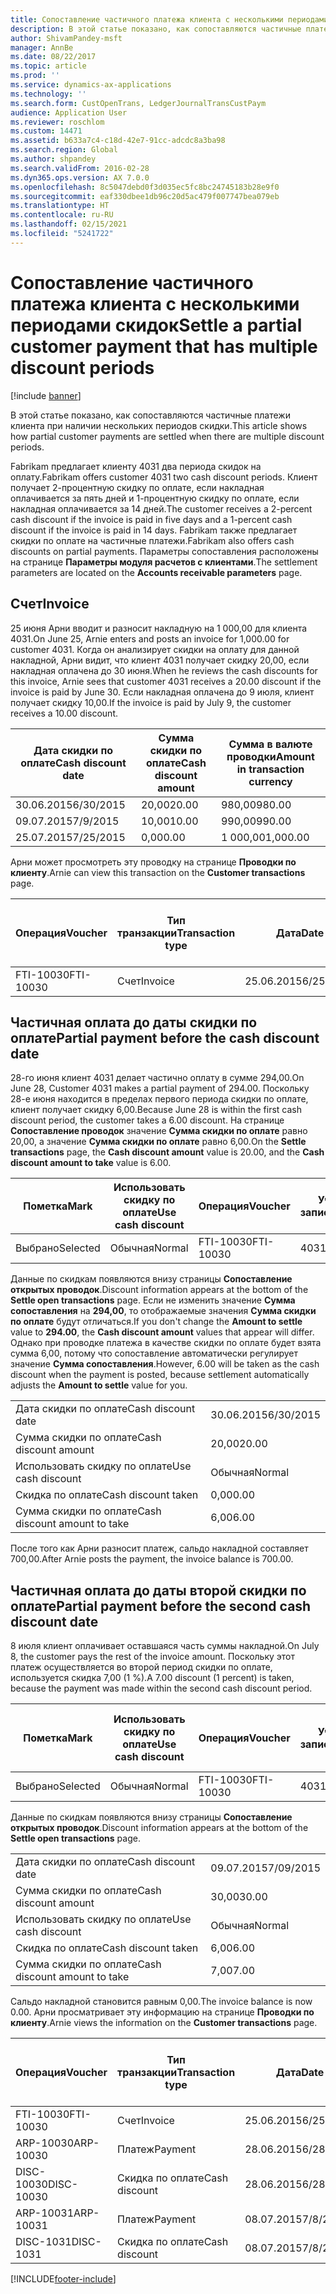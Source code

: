 ```yaml
---
title: Сопоставление частичного платежа клиента с несколькими периодами скидок
description: В этой статье показано, как сопоставляются частичные платежи клиента при наличии нескольких периодов скидки.
author: ShivamPandey-msft
manager: AnnBe
ms.date: 08/22/2017
ms.topic: article
ms.prod: ''
ms.service: dynamics-ax-applications
ms.technology: ''
ms.search.form: CustOpenTrans, LedgerJournalTransCustPaym
audience: Application User
ms.reviewer: roschlom
ms.custom: 14471
ms.assetid: b633a7c4-c18d-42e7-91cc-adcdc8a3ba98
ms.search.region: Global
ms.author: shpandey
ms.search.validFrom: 2016-02-28
ms.dyn365.ops.version: AX 7.0.0
ms.openlocfilehash: 8c5047debd0f3d035ec5fc8bc24745183b28e9f0
ms.sourcegitcommit: eaf330dbee1db96c20d5ac479f007747bea079eb
ms.translationtype: HT
ms.contentlocale: ru-RU
ms.lasthandoff: 02/15/2021
ms.locfileid: "5241722"
---
```

# <a name="settle-a-partial-customer-payment-that-has-multiple-discount-periods"></a><span data-ttu-id="cd832-103">Сопоставление частичного платежа клиента с несколькими периодами скидок</span><span class="sxs-lookup"><span data-stu-id="cd832-103">Settle a partial customer payment that has multiple discount periods</span></span>

[!include [banner](../includes/banner.md)]

<span data-ttu-id="cd832-104">В этой статье показано, как сопоставляются частичные платежи клиента при наличии нескольких периодов скидки.</span><span class="sxs-lookup"><span data-stu-id="cd832-104">This article shows how partial customer payments are settled when there are multiple discount periods.</span></span>

<span data-ttu-id="cd832-105">Fabrikam предлагает клиенту 4031 два периода скидок на оплату.</span><span class="sxs-lookup"><span data-stu-id="cd832-105">Fabrikam offers customer 4031 two cash discount periods.</span></span> <span data-ttu-id="cd832-106">Клиент получает 2-процентную скидку по оплате, если накладная оплачивается за пять дней и 1-процентную скидку по оплате, если накладная оплачивается за 14 дней.</span><span class="sxs-lookup"><span data-stu-id="cd832-106">The customer receives a 2-percent cash discount if the invoice is paid in five days and a 1-percent cash discount if the invoice is paid in 14 days.</span></span> <span data-ttu-id="cd832-107">Fabrikam также предлагает скидки по оплате на частичные платежи.</span><span class="sxs-lookup"><span data-stu-id="cd832-107">Fabrikam also offers cash discounts on partial payments.</span></span> <span data-ttu-id="cd832-108">Параметры сопоставления расположены на странице **Параметры модуля расчетов с клиентами**.</span><span class="sxs-lookup"><span data-stu-id="cd832-108">The settlement parameters are located on the **Accounts receivable parameters** page.</span></span>

## <a name="invoice"></a><span data-ttu-id="cd832-109">Счет</span><span class="sxs-lookup"><span data-stu-id="cd832-109">Invoice</span></span>
<span data-ttu-id="cd832-110">25 июня Арни вводит и разносит накладную на 1 000,00 для клиента 4031.</span><span class="sxs-lookup"><span data-stu-id="cd832-110">On June 25, Arnie enters and posts an invoice for 1,000.00 for customer 4031.</span></span> <span data-ttu-id="cd832-111">Когда он анализирует скидки на оплату для данной накладной, Арни видит, что клиент 4031 получает скидку 20,00, если накладная оплачена до 30 июня.</span><span class="sxs-lookup"><span data-stu-id="cd832-111">When he reviews the cash discounts for this invoice, Arnie sees that customer 4031 receives a 20.00 discount if the invoice is paid by June 30.</span></span> <span data-ttu-id="cd832-112">Если накладная оплачена до 9 июля, клиент получает скидку 10,00.</span><span class="sxs-lookup"><span data-stu-id="cd832-112">If the invoice is paid by July 9, the customer receives a 10.00 discount.</span></span>

| <span data-ttu-id="cd832-113">Дата скидки по оплате</span><span class="sxs-lookup"><span data-stu-id="cd832-113">Cash discount date</span></span> | <span data-ttu-id="cd832-114">Сумма скидки по оплате</span><span class="sxs-lookup"><span data-stu-id="cd832-114">Cash discount amount</span></span> | <span data-ttu-id="cd832-115">Сумма в валюте проводки</span><span class="sxs-lookup"><span data-stu-id="cd832-115">Amount in transaction currency</span></span> |
|--------------------|----------------------|--------------------------------|
| <span data-ttu-id="cd832-116">30.06.2015</span><span class="sxs-lookup"><span data-stu-id="cd832-116">6/30/2015</span></span>          | <span data-ttu-id="cd832-117">20,00</span><span class="sxs-lookup"><span data-stu-id="cd832-117">20.00</span></span>                | <span data-ttu-id="cd832-118">980,00</span><span class="sxs-lookup"><span data-stu-id="cd832-118">980.00</span></span>                         |
| <span data-ttu-id="cd832-119">09.07.2015</span><span class="sxs-lookup"><span data-stu-id="cd832-119">7/9/2015</span></span>           | <span data-ttu-id="cd832-120">10,00</span><span class="sxs-lookup"><span data-stu-id="cd832-120">10.00</span></span>                | <span data-ttu-id="cd832-121">990,00</span><span class="sxs-lookup"><span data-stu-id="cd832-121">990.00</span></span>                         |
| <span data-ttu-id="cd832-122">25.07.2015</span><span class="sxs-lookup"><span data-stu-id="cd832-122">7/25/2015</span></span>          | <span data-ttu-id="cd832-123">0,00</span><span class="sxs-lookup"><span data-stu-id="cd832-123">0.00</span></span>                 | <span data-ttu-id="cd832-124">1 000,00</span><span class="sxs-lookup"><span data-stu-id="cd832-124">1,000.00</span></span>                       |

<span data-ttu-id="cd832-125">Арни может просмотреть эту проводку на странице **Проводки по клиенту**.</span><span class="sxs-lookup"><span data-stu-id="cd832-125">Arnie can view this transaction on the **Customer transactions** page.</span></span>

| <span data-ttu-id="cd832-126">Операция</span><span class="sxs-lookup"><span data-stu-id="cd832-126">Voucher</span></span>   | <span data-ttu-id="cd832-127">Тип транзакции</span><span class="sxs-lookup"><span data-stu-id="cd832-127">Transaction type</span></span> | <span data-ttu-id="cd832-128">Дата</span><span class="sxs-lookup"><span data-stu-id="cd832-128">Date</span></span>      | <span data-ttu-id="cd832-129">Счет</span><span class="sxs-lookup"><span data-stu-id="cd832-129">Invoice</span></span> | <span data-ttu-id="cd832-130">Дебетовая сумма в валюте проводки</span><span class="sxs-lookup"><span data-stu-id="cd832-130">Amount in transaction currency debit</span></span> | <span data-ttu-id="cd832-131">Сумма кредита в валюте проводки</span><span class="sxs-lookup"><span data-stu-id="cd832-131">Amount in transaction currency credit</span></span> | <span data-ttu-id="cd832-132">Сальдо</span><span class="sxs-lookup"><span data-stu-id="cd832-132">Balance</span></span>  | <span data-ttu-id="cd832-133">Валютное</span><span class="sxs-lookup"><span data-stu-id="cd832-133">Currency</span></span> |
|-----------|------------------|-----------|---------|--------------------------------------|---------------------------------------|----------|----------|
| <span data-ttu-id="cd832-134">FTI-10030</span><span class="sxs-lookup"><span data-stu-id="cd832-134">FTI-10030</span></span> | <span data-ttu-id="cd832-135">Счет</span><span class="sxs-lookup"><span data-stu-id="cd832-135">Invoice</span></span>          | <span data-ttu-id="cd832-136">25.06.2015</span><span class="sxs-lookup"><span data-stu-id="cd832-136">6/25/2015</span></span> | <span data-ttu-id="cd832-137">10030</span><span class="sxs-lookup"><span data-stu-id="cd832-137">10030</span></span>   | <span data-ttu-id="cd832-138">1 000,00</span><span class="sxs-lookup"><span data-stu-id="cd832-138">1,000.00</span></span>                             |                                       | <span data-ttu-id="cd832-139">1 000,00</span><span class="sxs-lookup"><span data-stu-id="cd832-139">1,000.00</span></span> | <span data-ttu-id="cd832-140">американский доллар</span><span class="sxs-lookup"><span data-stu-id="cd832-140">USD</span></span>      |

## <a name="partial-payment-before-the-cash-discount-date"></a><span data-ttu-id="cd832-141">Частичная оплата до даты скидки по оплате</span><span class="sxs-lookup"><span data-stu-id="cd832-141">Partial payment before the cash discount date</span></span>
<span data-ttu-id="cd832-142">28-го июня клиент 4031 делает частично оплату в сумме 294,00.</span><span class="sxs-lookup"><span data-stu-id="cd832-142">On June 28, Customer 4031 makes a partial payment of 294.00.</span></span> <span data-ttu-id="cd832-143">Поскольку 28-е июня находится в пределах первого периода скидки по оплате, клиент получает скидку 6,00.</span><span class="sxs-lookup"><span data-stu-id="cd832-143">Because June 28 is within the first cash discount period, the customer takes a 6.00 discount.</span></span> <span data-ttu-id="cd832-144">На странице **Сопоставление проводок** значение **Сумма скидки по оплате** равно 20,00, а значение **Сумма скидки по оплате** равно 6,00.</span><span class="sxs-lookup"><span data-stu-id="cd832-144">On the **Settle transactions** page, the **Cash discount amount** value is 20.00, and the **Cash discount amount to take** value is 6.00.</span></span>

| <span data-ttu-id="cd832-145">Пометка</span><span class="sxs-lookup"><span data-stu-id="cd832-145">Mark</span></span>     | <span data-ttu-id="cd832-146">Использовать скидку по оплате</span><span class="sxs-lookup"><span data-stu-id="cd832-146">Use cash discount</span></span> | <span data-ttu-id="cd832-147">Операция</span><span class="sxs-lookup"><span data-stu-id="cd832-147">Voucher</span></span>   | <span data-ttu-id="cd832-148">Учетная запись</span><span class="sxs-lookup"><span data-stu-id="cd832-148">Account</span></span> | <span data-ttu-id="cd832-149">Дата</span><span class="sxs-lookup"><span data-stu-id="cd832-149">Date</span></span>      | <span data-ttu-id="cd832-150">Срок выполнения</span><span class="sxs-lookup"><span data-stu-id="cd832-150">Due date</span></span>  | <span data-ttu-id="cd832-151">Счет</span><span class="sxs-lookup"><span data-stu-id="cd832-151">Invoice</span></span> | <span data-ttu-id="cd832-152">Сумма в валюте проводки</span><span class="sxs-lookup"><span data-stu-id="cd832-152">Amount in transaction currency</span></span> | <span data-ttu-id="cd832-153">Валютное</span><span class="sxs-lookup"><span data-stu-id="cd832-153">Currency</span></span> | <span data-ttu-id="cd832-154">Сумма сопоставления</span><span class="sxs-lookup"><span data-stu-id="cd832-154">Amount to settle</span></span> |
|----------|-------------------|-----------|---------|-----------|-----------|---------|--------------------------------|----------|------------------|
| <span data-ttu-id="cd832-155">Выбрано</span><span class="sxs-lookup"><span data-stu-id="cd832-155">Selected</span></span> | <span data-ttu-id="cd832-156">Обычная</span><span class="sxs-lookup"><span data-stu-id="cd832-156">Normal</span></span>            | <span data-ttu-id="cd832-157">FTI-10030</span><span class="sxs-lookup"><span data-stu-id="cd832-157">FTI-10030</span></span> | <span data-ttu-id="cd832-158">4031</span><span class="sxs-lookup"><span data-stu-id="cd832-158">4031</span></span>    | <span data-ttu-id="cd832-159">25.06.2015</span><span class="sxs-lookup"><span data-stu-id="cd832-159">6/25/2015</span></span> | <span data-ttu-id="cd832-160">25.07.2015</span><span class="sxs-lookup"><span data-stu-id="cd832-160">7/25/2015</span></span> | <span data-ttu-id="cd832-161">10030</span><span class="sxs-lookup"><span data-stu-id="cd832-161">10030</span></span>   | <span data-ttu-id="cd832-162">1 000,00</span><span class="sxs-lookup"><span data-stu-id="cd832-162">1,000.00</span></span>                       | <span data-ttu-id="cd832-163">американский доллар</span><span class="sxs-lookup"><span data-stu-id="cd832-163">USD</span></span>      | <span data-ttu-id="cd832-164">294,00</span><span class="sxs-lookup"><span data-stu-id="cd832-164">294.00</span></span>           |

<span data-ttu-id="cd832-165">Данные по скидкам появляются внизу страницы **Сопоставление открытых проводок**.</span><span class="sxs-lookup"><span data-stu-id="cd832-165">Discount information appears at the bottom of the **Settle open transactions** page.</span></span> <span data-ttu-id="cd832-166">Если не изменить значение **Сумма сопоставления** на **294,00**, то отображаемые значения **Сумма скидки по оплате** будут отличаться.</span><span class="sxs-lookup"><span data-stu-id="cd832-166">If you don't change the **Amount to settle** value to **294.00**, the **Cash discount amount** values that appear will differ.</span></span> <span data-ttu-id="cd832-167">Однако при проводке платежа в качестве скидки по оплате будет взята сумма 6,00, потому что сопоставление автоматически регулирует значение **Сумма сопоставления**.</span><span class="sxs-lookup"><span data-stu-id="cd832-167">However, 6.00 will be taken as the cash discount when the payment is posted, because settlement automatically adjusts the **Amount to settle** value for you.</span></span>

|                              |           |
|------------------------------|-----------|
| <span data-ttu-id="cd832-168">Дата скидки по оплате</span><span class="sxs-lookup"><span data-stu-id="cd832-168">Cash discount date</span></span>           | <span data-ttu-id="cd832-169">30.06.2015</span><span class="sxs-lookup"><span data-stu-id="cd832-169">6/30/2015</span></span> |
| <span data-ttu-id="cd832-170">Сумма скидки по оплате</span><span class="sxs-lookup"><span data-stu-id="cd832-170">Cash discount amount</span></span>         | <span data-ttu-id="cd832-171">20,00</span><span class="sxs-lookup"><span data-stu-id="cd832-171">20.00</span></span>     |
| <span data-ttu-id="cd832-172">Использовать скидку по оплате</span><span class="sxs-lookup"><span data-stu-id="cd832-172">Use cash discount</span></span>            | <span data-ttu-id="cd832-173">Обычная</span><span class="sxs-lookup"><span data-stu-id="cd832-173">Normal</span></span>    |
| <span data-ttu-id="cd832-174">Скидка по оплате</span><span class="sxs-lookup"><span data-stu-id="cd832-174">Cash discount taken</span></span>          | <span data-ttu-id="cd832-175">0,00</span><span class="sxs-lookup"><span data-stu-id="cd832-175">0.00</span></span>      |
| <span data-ttu-id="cd832-176">Сумма скидки по оплате</span><span class="sxs-lookup"><span data-stu-id="cd832-176">Cash discount amount to take</span></span> | <span data-ttu-id="cd832-177">6,00</span><span class="sxs-lookup"><span data-stu-id="cd832-177">6.00</span></span>      |

<span data-ttu-id="cd832-178">После того как Арни разносит платеж, сальдо накладной составляет 700,00.</span><span class="sxs-lookup"><span data-stu-id="cd832-178">After Arnie posts the payment, the invoice balance is 700.00.</span></span>

## <a name="partial-payment-before-the-second-cash-discount-date"></a><span data-ttu-id="cd832-179">Частичная оплата до даты второй скидки по оплате</span><span class="sxs-lookup"><span data-stu-id="cd832-179">Partial payment before the second cash discount date</span></span>
<span data-ttu-id="cd832-180">8 июля клиент оплачивает оставшаяся часть суммы накладной.</span><span class="sxs-lookup"><span data-stu-id="cd832-180">On July 8, the customer pays the rest of the invoice amount.</span></span> <span data-ttu-id="cd832-181">Поскольку этот платеж осуществляется во второй период скидки по оплате, используется скидка 7,00 (1 %).</span><span class="sxs-lookup"><span data-stu-id="cd832-181">A 7.00 discount (1 percent) is taken, because the payment was made within the second cash discount period.</span></span>

| <span data-ttu-id="cd832-182">Пометка</span><span class="sxs-lookup"><span data-stu-id="cd832-182">Mark</span></span>     | <span data-ttu-id="cd832-183">Использовать скидку по оплате</span><span class="sxs-lookup"><span data-stu-id="cd832-183">Use cash discount</span></span> | <span data-ttu-id="cd832-184">Операция</span><span class="sxs-lookup"><span data-stu-id="cd832-184">Voucher</span></span>   | <span data-ttu-id="cd832-185">Учетная запись</span><span class="sxs-lookup"><span data-stu-id="cd832-185">Account</span></span> | <span data-ttu-id="cd832-186">Дата</span><span class="sxs-lookup"><span data-stu-id="cd832-186">Date</span></span>      | <span data-ttu-id="cd832-187">Срок выполнения</span><span class="sxs-lookup"><span data-stu-id="cd832-187">Due date</span></span>  | <span data-ttu-id="cd832-188">Счет</span><span class="sxs-lookup"><span data-stu-id="cd832-188">Invoice</span></span> | <span data-ttu-id="cd832-189">Дебетовая сумма в валюте проводки</span><span class="sxs-lookup"><span data-stu-id="cd832-189">Amount in transaction currency debit</span></span> | <span data-ttu-id="cd832-190">Сумма кредита в валюте проводки</span><span class="sxs-lookup"><span data-stu-id="cd832-190">Amount in transaction currency credit</span></span> | <span data-ttu-id="cd832-191">Валютное</span><span class="sxs-lookup"><span data-stu-id="cd832-191">Currency</span></span> | <span data-ttu-id="cd832-192">Сумма сопоставления</span><span class="sxs-lookup"><span data-stu-id="cd832-192">Amount to settle</span></span> |
|----------|-------------------|-----------|---------|-----------|-----------|---------|--------------------------------------|---------------------------------------|----------|------------------|
| <span data-ttu-id="cd832-193">Выбрано</span><span class="sxs-lookup"><span data-stu-id="cd832-193">Selected</span></span> | <span data-ttu-id="cd832-194">Обычная</span><span class="sxs-lookup"><span data-stu-id="cd832-194">Normal</span></span>            | <span data-ttu-id="cd832-195">FTI-10030</span><span class="sxs-lookup"><span data-stu-id="cd832-195">FTI-10030</span></span> | <span data-ttu-id="cd832-196">4031</span><span class="sxs-lookup"><span data-stu-id="cd832-196">4031</span></span>    | <span data-ttu-id="cd832-197">25.06.2015</span><span class="sxs-lookup"><span data-stu-id="cd832-197">6/25/2015</span></span> | <span data-ttu-id="cd832-198">25.07.2015</span><span class="sxs-lookup"><span data-stu-id="cd832-198">7/25/2015</span></span> | <span data-ttu-id="cd832-199">10030</span><span class="sxs-lookup"><span data-stu-id="cd832-199">10030</span></span>   | <span data-ttu-id="cd832-200">700.00</span><span class="sxs-lookup"><span data-stu-id="cd832-200">700.00</span></span>                               |                                       | <span data-ttu-id="cd832-201">американский доллар</span><span class="sxs-lookup"><span data-stu-id="cd832-201">USD</span></span>      | <span data-ttu-id="cd832-202">693.00</span><span class="sxs-lookup"><span data-stu-id="cd832-202">693.00</span></span>           |

<span data-ttu-id="cd832-203">Данные по скидкам появляются внизу страницы **Сопоставление открытых проводок**.</span><span class="sxs-lookup"><span data-stu-id="cd832-203">Discount information appears at the bottom of the **Settle open transactions** page.</span></span>

|                              |           |
|------------------------------|-----------|
| <span data-ttu-id="cd832-204">Дата скидки по оплате</span><span class="sxs-lookup"><span data-stu-id="cd832-204">Cash discount date</span></span>           | <span data-ttu-id="cd832-205">09.07.2015</span><span class="sxs-lookup"><span data-stu-id="cd832-205">7/09/2015</span></span> |
| <span data-ttu-id="cd832-206">Сумма скидки по оплате</span><span class="sxs-lookup"><span data-stu-id="cd832-206">Cash discount amount</span></span>         | <span data-ttu-id="cd832-207">30,00</span><span class="sxs-lookup"><span data-stu-id="cd832-207">30.00</span></span>     |
| <span data-ttu-id="cd832-208">Использовать скидку по оплате</span><span class="sxs-lookup"><span data-stu-id="cd832-208">Use cash discount</span></span>            | <span data-ttu-id="cd832-209">Обычная</span><span class="sxs-lookup"><span data-stu-id="cd832-209">Normal</span></span>    |
| <span data-ttu-id="cd832-210">Скидка по оплате</span><span class="sxs-lookup"><span data-stu-id="cd832-210">Cash discount taken</span></span>          | <span data-ttu-id="cd832-211">6,00</span><span class="sxs-lookup"><span data-stu-id="cd832-211">6.00</span></span>      |
| <span data-ttu-id="cd832-212">Сумма скидки по оплате</span><span class="sxs-lookup"><span data-stu-id="cd832-212">Cash discount amount to take</span></span> | <span data-ttu-id="cd832-213">7,00</span><span class="sxs-lookup"><span data-stu-id="cd832-213">7.00</span></span>      |

<span data-ttu-id="cd832-214">Сальдо накладной становится равным 0,00.</span><span class="sxs-lookup"><span data-stu-id="cd832-214">The invoice balance is now 0.00.</span></span> <span data-ttu-id="cd832-215">Арни просматривает эту информацию на странице **Проводки по клиенту**.</span><span class="sxs-lookup"><span data-stu-id="cd832-215">Arnie views the information on the **Customer transactions** page.</span></span>

| <span data-ttu-id="cd832-216">Операция</span><span class="sxs-lookup"><span data-stu-id="cd832-216">Voucher</span></span>    | <span data-ttu-id="cd832-217">Тип транзакции</span><span class="sxs-lookup"><span data-stu-id="cd832-217">Transaction type</span></span> | <span data-ttu-id="cd832-218">Дата</span><span class="sxs-lookup"><span data-stu-id="cd832-218">Date</span></span>      | <span data-ttu-id="cd832-219">Счет</span><span class="sxs-lookup"><span data-stu-id="cd832-219">Invoice</span></span> | <span data-ttu-id="cd832-220">Дебетовая сумма в валюте проводки</span><span class="sxs-lookup"><span data-stu-id="cd832-220">Amount in transaction currency debit</span></span> | <span data-ttu-id="cd832-221">Сумма кредита в валюте проводки</span><span class="sxs-lookup"><span data-stu-id="cd832-221">Amount in transaction currency credit</span></span> | <span data-ttu-id="cd832-222">Сальдо</span><span class="sxs-lookup"><span data-stu-id="cd832-222">Balance</span></span> | <span data-ttu-id="cd832-223">Валютное</span><span class="sxs-lookup"><span data-stu-id="cd832-223">Currency</span></span> |
|------------|------------------|-----------|---------|--------------------------------------|---------------------------------------|---------|----------|
| <span data-ttu-id="cd832-224">FTI-10030</span><span class="sxs-lookup"><span data-stu-id="cd832-224">FTI-10030</span></span>  | <span data-ttu-id="cd832-225">Счет</span><span class="sxs-lookup"><span data-stu-id="cd832-225">Invoice</span></span>          | <span data-ttu-id="cd832-226">25.06.2015</span><span class="sxs-lookup"><span data-stu-id="cd832-226">6/25/2015</span></span> | <span data-ttu-id="cd832-227">10030</span><span class="sxs-lookup"><span data-stu-id="cd832-227">10030</span></span>   | <span data-ttu-id="cd832-228">1 000,00</span><span class="sxs-lookup"><span data-stu-id="cd832-228">1,000.00</span></span>                             |                                       | <span data-ttu-id="cd832-229">0,00</span><span class="sxs-lookup"><span data-stu-id="cd832-229">0.00</span></span>    | <span data-ttu-id="cd832-230">американский доллар</span><span class="sxs-lookup"><span data-stu-id="cd832-230">USD</span></span>      |
| <span data-ttu-id="cd832-231">ARP-10030</span><span class="sxs-lookup"><span data-stu-id="cd832-231">ARP-10030</span></span>  |  <span data-ttu-id="cd832-232">Платеж</span><span class="sxs-lookup"><span data-stu-id="cd832-232">Payment</span></span>         | <span data-ttu-id="cd832-233">28.06.2015</span><span class="sxs-lookup"><span data-stu-id="cd832-233">6/28/2015</span></span> |         |                                      | <span data-ttu-id="cd832-234">294,00</span><span class="sxs-lookup"><span data-stu-id="cd832-234">294.00</span></span>                                | <span data-ttu-id="cd832-235">0,00</span><span class="sxs-lookup"><span data-stu-id="cd832-235">0.00</span></span>    | <span data-ttu-id="cd832-236">американский доллар</span><span class="sxs-lookup"><span data-stu-id="cd832-236">USD</span></span>      |
| <span data-ttu-id="cd832-237">DISC-10030</span><span class="sxs-lookup"><span data-stu-id="cd832-237">DISC-10030</span></span> |  <span data-ttu-id="cd832-238">Скидка по оплате</span><span class="sxs-lookup"><span data-stu-id="cd832-238">Cash discount</span></span>   | <span data-ttu-id="cd832-239">28.06.2015</span><span class="sxs-lookup"><span data-stu-id="cd832-239">6/28/2015</span></span> |         |                                      | <span data-ttu-id="cd832-240">6,00</span><span class="sxs-lookup"><span data-stu-id="cd832-240">6.00</span></span>                                  | <span data-ttu-id="cd832-241">0,00</span><span class="sxs-lookup"><span data-stu-id="cd832-241">0.00</span></span>    | <span data-ttu-id="cd832-242">американский доллар</span><span class="sxs-lookup"><span data-stu-id="cd832-242">USD</span></span>      |
| <span data-ttu-id="cd832-243">ARP-10031</span><span class="sxs-lookup"><span data-stu-id="cd832-243">ARP-10031</span></span>  |  <span data-ttu-id="cd832-244">Платеж</span><span class="sxs-lookup"><span data-stu-id="cd832-244">Payment</span></span>         | <span data-ttu-id="cd832-245">08.07.2015</span><span class="sxs-lookup"><span data-stu-id="cd832-245">7/8/2015</span></span>  |         |                                      | <span data-ttu-id="cd832-246">693.00</span><span class="sxs-lookup"><span data-stu-id="cd832-246">693.00</span></span>                                | <span data-ttu-id="cd832-247">0,00</span><span class="sxs-lookup"><span data-stu-id="cd832-247">0.00</span></span>    | <span data-ttu-id="cd832-248">американский доллар</span><span class="sxs-lookup"><span data-stu-id="cd832-248">USD</span></span>      |
| <span data-ttu-id="cd832-249">DISC-1031</span><span class="sxs-lookup"><span data-stu-id="cd832-249">DISC-1031</span></span>  |  <span data-ttu-id="cd832-250">Скидка по оплате</span><span class="sxs-lookup"><span data-stu-id="cd832-250">Cash discount</span></span>   | <span data-ttu-id="cd832-251">08.07.2015</span><span class="sxs-lookup"><span data-stu-id="cd832-251">7/8/2015</span></span>  |         |                                      | <span data-ttu-id="cd832-252">7,00</span><span class="sxs-lookup"><span data-stu-id="cd832-252">7.00</span></span>                                  | <span data-ttu-id="cd832-253">0,00</span><span class="sxs-lookup"><span data-stu-id="cd832-253">0.00</span></span>    | <span data-ttu-id="cd832-254">американский доллар</span><span class="sxs-lookup"><span data-stu-id="cd832-254">USD</span></span>      |







[!INCLUDE[footer-include](../../includes/footer-banner.md)]